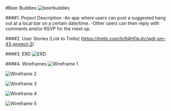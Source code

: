 #Beer Buddies
![beerbuddies](http://topwines.ro/wp-content/uploads/2016/04/o-BEER-CHEERS-facebook.jpg)

####1. Project Description
-An app where users can post a suggested hang out at a local bar on a certain date/time.
-Other users can then reply with comments and/or RSVP for the meet up.

####2. User Stories
[Link to Trello] (https://trello.com/b/94HGeJtc/wdi-sm-43-project-2)

####3. ERD
![ERD](.app/assets/images/image_6.png)

####4. Wireframes
![Wireframe 1](./assets/images/image_1.png)

![Wireframe 2](./assets/images/image_2.png)

![Wireframe 3](./assets/images/image_3.png)

![Wireframe 4](./assets/images/image_4.png)

![Wireframe 5](./assets/images/image_5.png)
